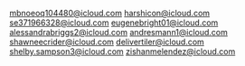 mbnoeoq104480@icloud.com
harshicon@icloud.com
se371966328@icloud.com
eugenebright01@icloud.com
alessandrabriggs2@icloud.com
andresmann1@icloud.com
shawneecrider@icloud.com
delivertiler@icloud.com
shelby.sampson3@icloud.com
zishanmelendez@icloud.com
